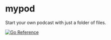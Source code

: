 # mypod

Start your own podcast with just a folder of files.

[![Go Reference](https://pkg.go.dev/badge/github.com/parkr/mypod.svg)](https://pkg.go.dev/github.com/parkr/mypod)
